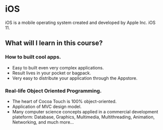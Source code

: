 # iOS
iOS is a mobile operating system created and developed by Apple Inc. iOS 11.
## What will I learn in this course?
### How to built cool apps.
  * Easy to built even very complex applications.
  * Result lives in your pocket or bagpack.
  * Very easy to distribute your application through the Appstore.
  
### Real-life Object Oriented Programming.
  * The heart of Cocoa Touch is 100% object-oriented.
  * Application of MVC design model.
  * Many computer science concepts applied in a commercial development plateform:
      Database, Graphics, Multimedia, Multithreading, Animation, Networking, and much more...
